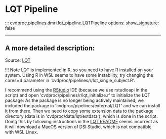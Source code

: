# LQT Pipeline

::: cvdproc.pipelines.dmri.lqt_pipeline.LQTPipeline
    options:
      show_signature: false

----

## A more detailed description:

Source: [LQT](https://github.com/jdwor/LQT)

!!! Note
    LQT is implemented in R, so you need to have R installed on your system. Using R in WSL seems to have some instability, try changing the cores=4 parameter in 'cvdproc/pipelines/r/lqt_single_subject.R'.
  
I recommend using the [RStudio](https://www.rstudio.com/products/rstudio/download/) IDE (because we use rstudioapi in the script) and open 'cvdproc/pipelines/r/lqt_initialize.r' to initialize the LQT package: As the package is no longer being actively maintained, we included the package in 'cvdproc/pipelines/external/LQT' and we can install it from there. Then we need to copy some extension data to the package directory (data is in 'cvdproc/data/lqt/extdata'), which is done in the script. Doing this by following instructions in the [LQT README](https://github.com/jdwor/LQT) seems incorrect as it will download a MacOS version of DSI Studio, which is not compatible with WSL Linux.